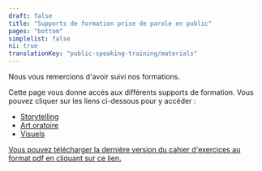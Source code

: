 ```yaml
---
draft: false
title: "Supports de formation prise de parole en public"
pages: "bottom"
simplelist: false
ni: true
translationKey: "public-speaking-training/materials"
---
```


Nous vous remercions d'avoir suivi nos formations.

Cette page vous donne accès aux différents supports de formation. Vous pouvez cliquer sur les liens ci-dessous pour y accéder :

- [Storytelling](storytelling)
- [Art oratoire](art-oratoire)
- [Visuels](visuels-powerpoint)

[Vous pouvez télécharger la dernière version du cahier d'exercices au format pdf en cliquant sur ce lien.](/training/cahier-exercices-ideas-on-stage.pdf)
